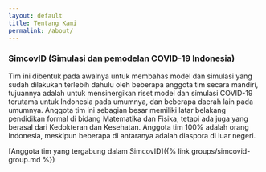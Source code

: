 ```yaml
---
layout: default
title: Tentang Kami
permalink: /about/
---
```


### SimcovID (Simulasi dan pemodelan COVID-19 Indonesia)

Tim ini dibentuk pada awalnya untuk membahas model dan simulasi yang sudah dilakukan terlebih dahulu oleh beberapa anggota tim secara mandiri, tujuannya adalah untuk mensinergikan riset model dan simulasi COVID-19 terutama untuk Indonesia pada umumnya, dan beberapa daerah lain pada umumnya. Anggota tim ini sebagian besar memiliki latar belakang pendidikan formal di bidang Matematika dan Fisika, tetapi ada juga yang berasal dari Kedokteran dan Kesehatan. Anggota tim 100% adalah orang Indonesia, meskipun beberapa di antaranya adalah diaspora di luar negeri.

[Anggota tim yang tergabung dalam SimcovID]({% link groups/simcovid-group.md %})